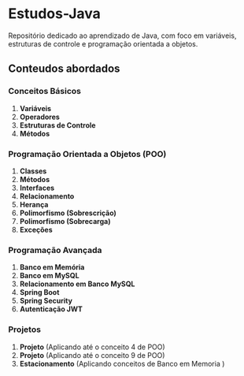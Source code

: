 # Estudos-Java
Repositório dedicado ao aprendizado de Java, com foco em variáveis, estruturas de controle e programação orientada a objetos.

## Conteudos abordados

### Conceitos Básicos
1. **Variáveis**
2. **Operadores**
3. **Estruturas de Controle**
4. **Métodos**

### Programação Orientada a Objetos (POO)
1. **Classes**
2. **Métodos**
3. **Interfaces**
4. **Relacionamento**
5. **Herança**
6. **Polimorfismo (Sobrescrição)**
7. **Polimorfismo (Sobrecarga)**
8. **Exceções**

### Programação Avançada
1. **Banco em Memória**
2. **Banco em MySQL**
3. **Relacionamento em Banco MySQL**
4. **Spring Boot**
5. **Spring Security**
6. **Autenticação JWT**



### Projetos
1. **Projeto** (Aplicando até o conceito 4 de POO)
2. **Projeto** (Aplicando até o conceito 9 de POO)
3. **Estacionamento** (Aplicando conceitos de Banco em Memoria )
